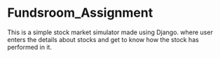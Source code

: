 # Fundsroom_Assignment
This is a simple stock market simulator made using Django. where user enters the details about stocks and get to know how the stock has performed in it.
